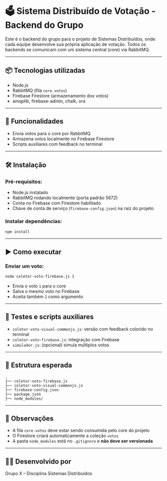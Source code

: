 # 🗳️ Sistema Distribuído de Votação - Backend do Grupo

Este é o backend do grupo para o projeto de Sistemas Distribuídos, onde cada equipe desenvolve sua própria aplicação de votação. Todos os backends se comunicam com um sistema central (core) via RabbitMQ.

---

## 📦 Tecnologias utilizadas

- Node.js
- RabbitMQ (fila `core.votos`)
- Firebase Firestore (armazenamento dos votos)
- amqplib, firebase-admin, chalk, ora

---

## 🚀 Funcionalidades

- Envia votos para o core por RabbitMQ
- Armazena votos localmente no Firebase Firestore
- Scripts auxiliares com feedback no terminal

---

## 🛠️ Instalação

### Pré-requisitos:
- Node.js instalado
- RabbitMQ rodando localmente (porta padrão 5672)
- Conta no Firebase com Firestore habilitado
- Chave de conta de serviço (`firebase-config.json`) na raiz do projeto

### Instalar dependências:

```bash
npm install
```

---

## ▶️ Como executar

### Enviar um voto:

```bash
node coletor-voto-firebase.js 1
```

- Envia o voto `1` para o core
- Salva o mesmo voto no Firebase
- Aceita também `2` como argumento

---

## 🧪 Testes e scripts auxiliares

- `coletor-voto-visual-commonjs.js`: versão com feedback colorido no terminal
- `coletor-voto-firebase.js`: integração com Firebase
- `simulador.js`: (opcional) simula múltiplos votos

---

## 📁 Estrutura esperada

```
.
├── coletor-voto-firebase.js
├── coletor-voto-visual-commonjs.js
├── firebase-config.json
├── package.json
├── node_modules/
```

---

## 🧠 Observações

- A fila `core.votos` deve estar sendo consumida pelo core do projeto
- O Firestore criará automaticamente a coleção `votos`
- A pasta `node_modules` está no `.gitignore` e **não deve ser versionada**

---

## 👩‍💻 Desenvolvido por

Grupo X – Disciplina Sistemas Distribuídos